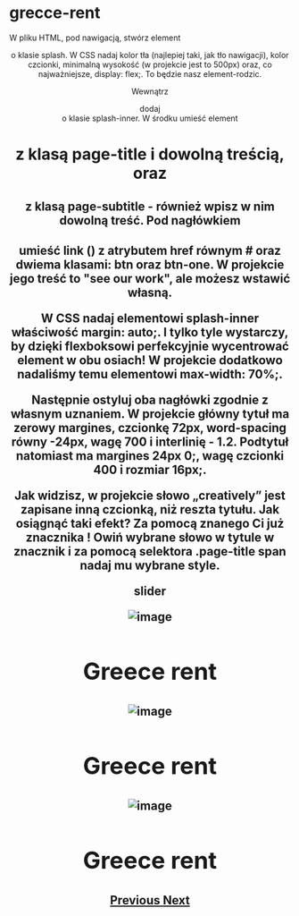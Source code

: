 # grecce-rent

W pliku HTML, pod nawigacją, stwórz element <header> o klasie splash. W CSS nadaj kolor tła (najlepiej taki, jak tło nawigacji), kolor czcionki, minimalną wysokość (w projekcie jest to 500px) oraz, co najważniejsze, display: flex;. To będzie nasz element-rodzic.

Wewnątrz <header> dodaj <div> o klasie splash-inner. W środku umieść element <h1> z klasą page-title i dowolną treścią, oraz <h2> z klasą page-subtitle - również wpisz w nim dowolną treść. Pod nagłówkiem <h2> umieść link (<a>) z atrybutem href równym # oraz dwiema klasami: btn oraz btn-one. W projekcie jego treść to "see our work", ale możesz wstawić własną.

W CSS nadaj elementowi splash-inner właściwość margin: auto;. I tylko tyle wystarczy, by dzięki flexboksowi perfekcyjnie wycentrować element w obu osiach! W projekcie dodatkowo nadaliśmy temu elementowi max-width: 70%;.

Następnie ostyluj oba nagłówki zgodnie z własnym uznaniem. W projekcie główny tytuł ma zerowy margines, czcionkę 72px, word-spacing równy -24px, wagę 700 i interlinię - 1.2. Podtytuł natomiast ma margines 24px 0;, wagę czcionki 400 i rozmiar 16px;.

Jak widzisz, w projekcie słowo „creatively” jest zapisane inną czcionką, niż reszta tytułu. Jak osiągnąć taki efekt? Za pomocą znanego Ci już znacznika <span>! Owiń wybrane słowo w tytule w znacznik <span></span> i za pomocą selektora .page-title span nadaj mu wybrane style.

slider
<div id="main-slider" class="carousel slide" data-ride="carousel">
    <div class="carousel-inner">
        <div class="carousel-item active">
            <img class="w-100" src="https://i.postimg.cc/j58JcVCw/MB.jpg" alt="image">
            <div class="carousel-caption">
                <h1 class="logo">Greece rent</h1>
                <h4></h4>
                <h3></h3>
            </div>
        </div>
    <div class="carousel-item">
        <img class="w-100" src="https://i.postimg.cc/Xq37gRH6/MW1.jpg" alt="image">
        <div class="carousel-caption">
                <h1 class="logo">Greece rent</h1>
                <h4></h4>
                <h3></h3>
        </div>
    </div>
    <div class="carousel-item">
        <img class="w-100" src="https://i.postimg.cc/TwtHkmQ2/MW3.jpg" alt="image">
        <div class="carousel-caption">
                <h1 class="logo">Greece rent</h1>
                <h4></h4>
                <h3></h3>
        </div>
    </div>
</div>
    <a class="carousel-control-prev" href="#main-slider" role="button" data-slide="prev">
        <span class="carousel-control-prev-icon" aria-hidden="true"></span>
        <span class="sr-only">Previous</span>
    </a>
    <a class="carousel-control-next" href="#main-slider" role="button" data-slide="next">
        <span class="carousel-control-next-icon" aria-hidden="true"></span>
        <span class="sr-only">Next</span>
    </a>
</div>
